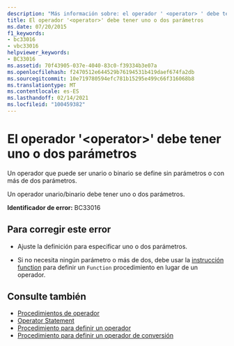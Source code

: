 ```yaml
---
description: "Más información sobre: el operador ' <operator> ' debe tener uno o dos parámetros"
title: El operador '<operator>' debe tener uno o dos parámetros
ms.date: 07/20/2015
f1_keywords:
- bc33016
- vbc33016
helpviewer_keywords:
- BC33016
ms.assetid: 70f43905-037e-4040-83c0-f39334b3e07a
ms.openlocfilehash: f2470512e644529b76194531b419daef674fa2db
ms.sourcegitcommit: 10e719780594efc781b15295e499c66f316068b8
ms.translationtype: MT
ms.contentlocale: es-ES
ms.lasthandoff: 02/14/2021
ms.locfileid: "100459382"
---
```

# <a name="operator-operator-must-have-either-one-or-two-parameters"></a>El operador '\<operator>' debe tener uno o dos parámetros

Un operador que puede ser unario o binario se define sin parámetros o con más de dos parámetros.  
  
 Un operador unario/binario debe tener uno o dos parámetros.  
  
 **Identificador de error:** BC33016  
  
## <a name="to-correct-this-error"></a>Para corregir este error  
  
- Ajuste la definición para especificar uno o dos parámetros.  
  
- Si no necesita ningún parámetro o más de dos, debe usar la [instrucción function](../language-reference/statements/function-statement.md) para definir un `Function` procedimiento en lugar de un operador.  
  
## <a name="see-also"></a>Consulte también

- [Procedimientos de operador](../programming-guide/language-features/procedures/operator-procedures.md)
- [Operator Statement](../language-reference/statements/operator-statement.md)
- [Procedimiento para definir un operador](../programming-guide/language-features/procedures/how-to-define-an-operator.md)
- [Procedimiento para definir un operador de conversión](../programming-guide/language-features/procedures/how-to-define-a-conversion-operator.md)
